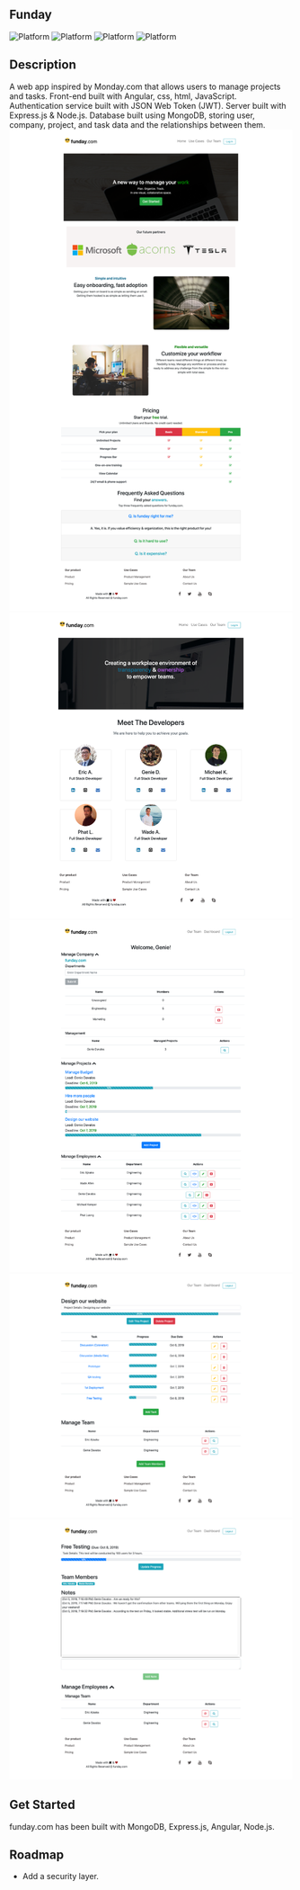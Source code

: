 ## Funday
![Platform](https://img.shields.io/badge/MongoDB-green) ![Platform](https://img.shields.io/badge/express.js-black) ![Platform](https://img.shields.io/badge/Angular-red) ![Platform](https://img.shields.io/badge/node.js-green)  

## Description
A web app inspired by Monday.com that allows users to manage projects and tasks. Front-end built with Angular, css, html, JavaScript. Authentication service built with JSON Web Token (JWT). Server built with Express.js & Node.js. Database built using MongoDB, storing user, company, project, and task data and the relationships between them.
![Landing](/desc_img/1.png)
![Developer](/desc_img/3.png)
![Dashboard](/desc_img/4.png)
![Project](/desc_img/5.png)
![Task](/desc_img/6.png)

## Get Started
funday.com has been built with MongoDB, Express.js, Angular, Node.js.

## Roadmap
* Add a security layer.
